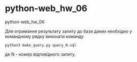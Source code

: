 # python-web_hw_06
python-web_hw_06

Для отримання результату запиту до бази даних необхідно у командному рядку виконати команду 

    python3 make_query.py query_N.sql

 де N - номер відповідного запиту.